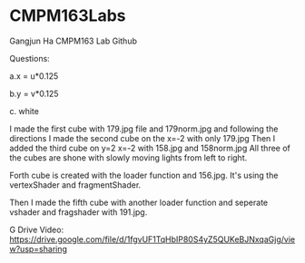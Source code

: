 # CMPM163Labs
Gangjun Ha CMPM163 Lab Github

Questions:

a.x = u*0.125

b.y = v*0.125

c. white

I made the first cube with 179.jpg file and 179norm.jpg and following the directions
I made the second cube on the x=-2 with only 179.jpg
Then I added the third cube on y=2 x=-2 with 158.jpg and 158norm.jpg
All three of the cubes are shone with slowly moving lights from left to right.

Forth cube is created with the loader function and 156.jpg.
It's using the vertexShader and fragmentShader.

Then I made the fifth cube with another loader function and seperate vshader and fragshader with 191.jpg.

G Drive Video: https://drive.google.com/file/d/1fgvUF1TqHbIP80S4yZ5QUKeBJNxqaGjg/view?usp=sharing
